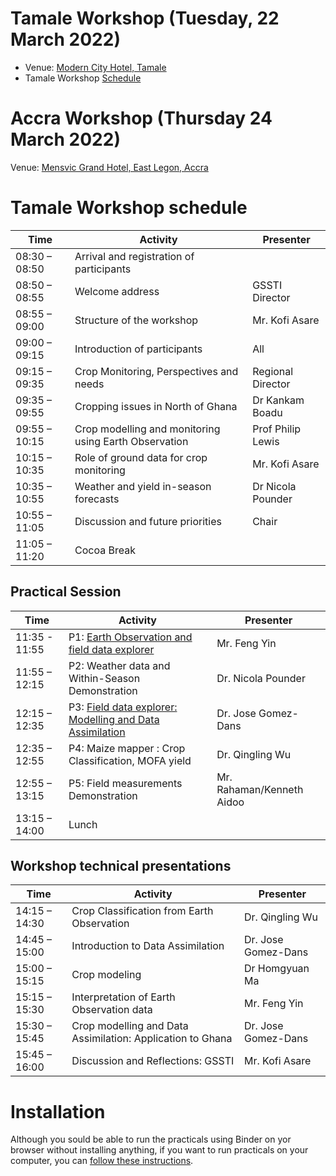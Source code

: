 
# Tamale Workshop (Tuesday, 22 March 2022)

* Venue: [Modern City Hotel, Tamale](https://www.facebook.com/Modern-City-Hotel-Tamale-187750064906695/)
* Tamale Workshop [Schedule](#tamale-workshop)


# Accra Workshop (Thursday 24 March 2022)

Venue: [Mensvic Grand Hotel, East Legon, Accra](https://www.mensvichotels.com/)

# <a name="tamale-workshop">Tamale Workshop schedule</a>

| Time          	| Activity                                              	| Presenter         	|
|---------------	|-------------------------------------------------------	|-------------------	|
| 08:30 – 08:50 	| Arrival and registration of participants              	|                   	|
| 08:50 – 08:55 	| Welcome address                                       	| GSSTI Director    	|
| 08:55 – 09:00 	| Structure of the workshop                             	|   Mr. Kofi Asare  	|
| 09:00 – 09:15 	|  Introduction of participants                         	|        All        	|
| 09:15 – 09:35 	| Crop Monitoring, Perspectives and needs               	| Regional Director 	|
| 09:35 – 09:55 	| Cropping issues in North of Ghana                     	|  Dr Kankam Boadu  	|
| 09:55 – 10:15 	| Crop modelling and monitoring using Earth Observation 	| Prof Philip Lewis 	|
| 10:15 – 10:35 	| Role of ground data for crop monitoring               	|   Mr. Kofi Asare  	|
| 10:35 – 10:55 	| Weather and yield in-season forecasts                 	| Dr Nicola Pounder 	|
| 10:55 – 11:05 	| Discussion and future priorities                      	|       Chair       	|
| 11:05 – 11:20 	| Cocoa Break                                           	|                   	|

## Practical Session

| Time          	| Activity                                                                           	| Presenter                 	|
|---------------	|------------------------------------------------------------------------------------	|---------------------------	|
| 11:35 - 11:55 	| P1: [Earth Observation and field data explorer](https://bit.ly/3N7CTQV)            	|        Mr. Feng Yin       	|
| 11:55 – 12:15 	| P2: Weather data and Within-Season Demonstration                                   	|     Dr. Nicola Pounder    	|
| 12:15 – 12:35 	| P3: [Field data explorer: Modelling and Data Assimilation](https://bit.ly/3N7CTQV) 	|       Dr. Jose Gomez-Dans  	|
| 12:35 – 12:55 	| P4: Maize mapper : Crop Classification, MOFA yield                                 	|      Dr. Qingling Wu      	|
| 12:55 – 13:15 	| P5: Field measurements Demonstration                                               	| Mr. Rahaman/Kenneth Aidoo 	|
| 13:15 – 14:00 	| Lunch                                                                              	|                           	|

## Workshop technical presentations

| Time          	| Activity                                                    	| Presenter           	|
|---------------	|-------------------------------------------------------------	|---------------------	|
| 14:15 – 14:30 	| Crop Classification from Earth Observation                  	|   Dr. Qingling Wu   	|
| 14:45 – 15:00 	| Introduction to Data Assimilation                           	| Dr. Jose Gomez-Dans 	|
| 15:00 – 15:15 	| Crop modeling                                               	|    Dr Homgyuan Ma   	|
| 15:15 – 15:30 	| Interpretation of Earth Observation data                    	|     Mr. Feng Yin    	|
| 15:30 – 15:45 	| Crop modelling and Data Assimilation:  Application to Ghana 	| Dr. Jose Gomez-Dans 	|
| 15:45 – 16:00 	| Discussion and Reflections: GSSTI                           	|    Mr. Kofi Asare   	|

# Installation

Although you sould be able to run the practicals using Binder on yor browser without installing anything, if you want to run practicals on your computer, you can [follow these instructions](https://github.com/UCL-EO/Workshop2022/wiki/Installation).
